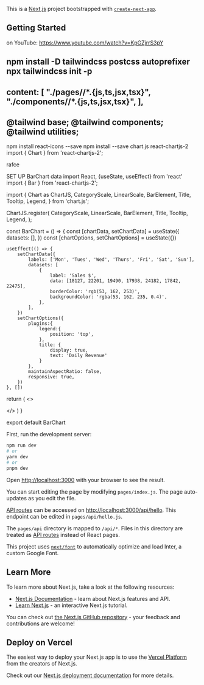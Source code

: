 This is a [Next.js](https://nextjs.org/) project bootstrapped with [`create-next-app`](https://github.com/vercel/next.js/tree/canary/packages/create-next-app).

## Getting Started
on YouTube: https://www.youtube.com/watch?v=KpGZjrrS3pY

npm install -D tailwindcss postcss autoprefixer
npx tailwindcss init -p
--
 content: [
    "./pages/**/*.{js,ts,jsx,tsx}",
    "./components/**/*.{js,ts,jsx,tsx}",
  ],
--
@tailwind base;
@tailwind components;
@tailwind utilities;
---
npm install react-icons --save
npm install --save chart.js react-chartjs-2
import { Chart } from 'react-chartjs-2';

rafce 

SET UP BarChart data
import React, {useState, useEffect} from 'react'
import { Bar } from 'react-chartjs-2';

import {
    Chart as ChartJS,
    CategoryScale,
    LinearScale,
    BarElement,
    Title,
    Tooltip,
    Legend,
} from 'chart.js';

ChartJS.register(
    CategoryScale,
    LinearScale,
    BarElement,
    Title,
    Tooltip,
    Legend,
);

const BarChart = () => {
    const [chartData, setChartData] = useState({
        datasets: [],
    })
    const [chartOptions, setChartOptions] = useState({})

    useEffect(() => {
        setChartData({
            labels: ['Mon', 'Tues', 'Wed', 'Thurs', 'Fri', 'Sat', 'Sun'],
            datasets: [
                {
                    label: 'Sales $',
                    data: [18127, 22201, 19490, 17938, 24182, 17842, 22475],
                    borderColor: 'rgb(53, 162, 253)',
                    backgroundColor: 'rgba(53, 162, 235, 0.4)',
                },
            ],
        })
        setChartOptions({
            plugins:{
                legend:{
                    position: 'top',                    
                },
                title: {
                    display: true,
                    text: 'Daily Revenue'
                }                
            },
            maintainAspectRatio: false,
            responsive: true,
        })
    }, [])


return (
    <>
        <div className='w-full md:col-span-2 relative lg:h-[70vh] h-[50vh] m-auto p-4 border rounded-lg bg-white'>
            <Bar data={chartData} options={chartOptions}/>
        </div>
    </>
)
}

export default BarChart

First, run the development server:

```bash
npm run dev
# or
yarn dev
# or
pnpm dev
```

Open [http://localhost:3000](http://localhost:3000) with your browser to see the result.

You can start editing the page by modifying `pages/index.js`. The page auto-updates as you edit the file.

[API routes](https://nextjs.org/docs/api-routes/introduction) can be accessed on [http://localhost:3000/api/hello](http://localhost:3000/api/hello). This endpoint can be edited in `pages/api/hello.js`.

The `pages/api` directory is mapped to `/api/*`. Files in this directory are treated as [API routes](https://nextjs.org/docs/api-routes/introduction) instead of React pages.

This project uses [`next/font`](https://nextjs.org/docs/basic-features/font-optimization) to automatically optimize and load Inter, a custom Google Font.

## Learn More

To learn more about Next.js, take a look at the following resources:

- [Next.js Documentation](https://nextjs.org/docs) - learn about Next.js features and API.
- [Learn Next.js](https://nextjs.org/learn) - an interactive Next.js tutorial.

You can check out [the Next.js GitHub repository](https://github.com/vercel/next.js/) - your feedback and contributions are welcome!

## Deploy on Vercel

The easiest way to deploy your Next.js app is to use the [Vercel Platform](https://vercel.com/new?utm_medium=default-template&filter=next.js&utm_source=create-next-app&utm_campaign=create-next-app-readme) from the creators of Next.js.

Check out our [Next.js deployment documentation](https://nextjs.org/docs/deployment) for more details.
